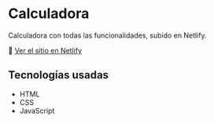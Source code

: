 # Calculadora

Calculadora con todas las funcionalidades, subido en Netlify.

🔗 [Ver el sitio en Netlify](https://calculadora-mayron.netlify.app/)

## Tecnologías usadas
- HTML
- CSS
- JavaScript
